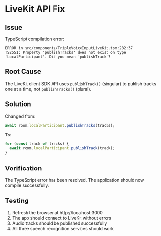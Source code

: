 # LiveKit API Fix

## Issue
TypeScript compilation error:
```
ERROR in src/components/TripleVoiceInputLiveKit.tsx:282:37
TS2551: Property 'publishTracks' does not exist on type 'LocalParticipant'. Did you mean 'publishTrack'?
```

## Root Cause
The LiveKit client SDK API uses `publishTrack()` (singular) to publish tracks one at a time, not `publishTracks()` (plural).

## Solution
Changed from:
```typescript
await room.localParticipant.publishTracks(tracks);
```

To:
```typescript
for (const track of tracks) {
  await room.localParticipant.publishTrack(track);
}
```

## Verification
The TypeScript error has been resolved. The application should now compile successfully.

## Testing
1. Refresh the browser at http://localhost:3000
2. The app should connect to LiveKit without errors
3. Audio tracks should be published successfully
4. All three speech recognition services should work